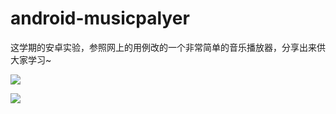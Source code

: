 ﻿# android-musicpalyer

这学期的安卓实验，参照网上的用例改的一个非常简单的音乐播放器，分享出来供大家学习~

![](https://icon.qiantucdn.com/20191206/6c2d9e3de26b2573c63538d0549c6f352)

![](https://icon.qiantucdn.com/20191206/fa88a0e8f5a27de724f9a9d02af2b60e2)


